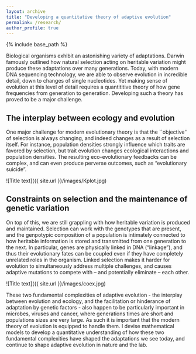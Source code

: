 ```yaml
---
layout: archive
title: "Developing a quantitative theory of adaptive evolution"
permalink: /research/
author_profile: true
---
```


{% include base_path %}

Biological organisms exhibit an astonishing variety of adaptations. Darwin famously outlined how natural selection acting on heritable variation might produce these adaptations over many generations. Today, with modern DNA sequencing technology, we are able to observe evolution in incredible detail, down to changes of single nucleotides. Yet making sense of evolution at this level of detail requires a quantititive theory of how gene frequencies from generation to generation. Developing such a theory has proved to be a major challenge. 

The interplay between ecology and evolution
------

One major challenge for modern evolutionary theory is that the ``objective'' of selection is always changing, and indeed changes as a result of selection itself. For instance, population densities strongly influence which traits are favored by selection, but trait evolution changes ecological interactions and population densities. The resulting eco-evolutionary feedbacks can be complex, and can even produce perverse outcomes, such as “evolutionary suicide”.

![Title text]({{ site.url }}/images/Kplot.jpg)

Constraints on selection and the maintenance of genetic variation
------

On top of this, we are still grappling with how heritable variation is produced and maintained. Selection can work with the genotypes that are present, and the genpotypic composition of a population is intimately connected to how heritable information is stored and transmitted from one generation to the next. In particular, genes are physically linked in DNA (“linkage”), and thus their evolutionary fates can be coupled even if they have completely unrelated roles in the organism. Linked selection makes it harder for evolution to simultaneously address multiple challenges, and causes adaptive mutations to compete with – and potentially eliminate – each other.

![Title text]({{ site.url }}/images/coex.jpg)

These two fundamental complexities of adaptive evolution - the interplay between evolution and ecology, and the facilitation or hinderance of adaptation by genetic factors - also happen to be particularly important in microbes, viruses and cancer, where generations times are short and populations sizes are very large. As such it is important that the modern theory of evolution is equipped to handle them. I devise mathematical models to develop a quantitative understanding of how these two fundamental complexities have shaped the adaptations we see today, and continue to shape adaptive evolution in nature and the lab. 

